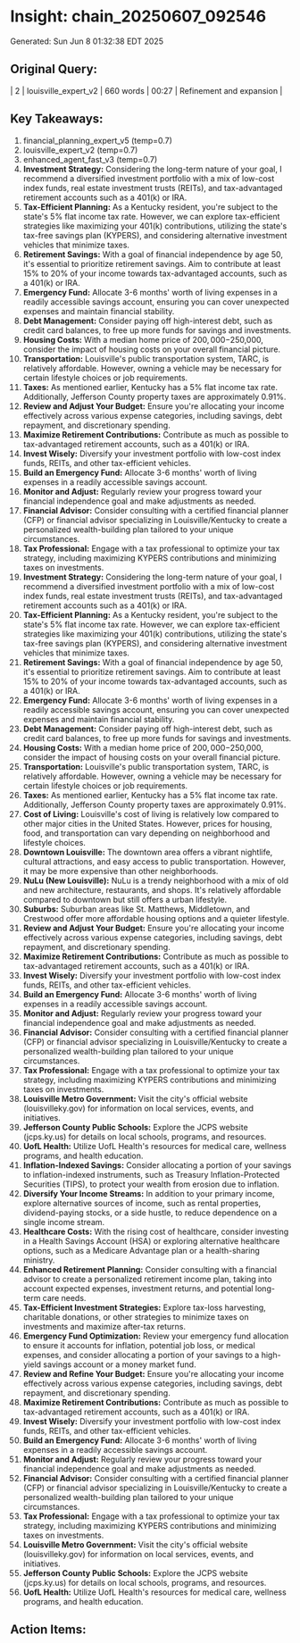 # Insight: chain_20250607_092546
Generated: Sun Jun  8 01:32:38 EDT 2025

## Original Query:
| 2 | louisville_expert_v2 | 660 words | 00:27 | Refinement and expansion |

## Key Takeaways:
1. financial_planning_expert_v5 (temp=0.7)
2. louisville_expert_v2 (temp=0.7)
3. enhanced_agent_fast_v3 (temp=0.7)
1. **Investment Strategy:** Considering the long-term nature of your goal, I recommend a diversified investment portfolio with a mix of low-cost index funds, real estate investment trusts (REITs), and tax-advantaged retirement accounts such as a 401(k) or IRA.
2. **Tax-Efficient Planning:** As a Kentucky resident, you're subject to the state's 5% flat income tax rate. However, we can explore tax-efficient strategies like maximizing your 401(k) contributions, utilizing the state's tax-free savings plan (KYPERS), and considering alternative investment vehicles that minimize taxes.
3. **Retirement Savings:** With a goal of financial independence by age 50, it's essential to prioritize retirement savings. Aim to contribute at least 15% to 20% of your income towards tax-advantaged accounts, such as a 401(k) or IRA.
4. **Emergency Fund:** Allocate 3-6 months' worth of living expenses in a readily accessible savings account, ensuring you can cover unexpected expenses and maintain financial stability.
5. **Debt Management:** Consider paying off high-interest debt, such as credit card balances, to free up more funds for savings and investments.
1. **Housing Costs:** With a median home price of $200,000-$250,000, consider the impact of housing costs on your overall financial picture.
2. **Transportation:** Louisville's public transportation system, TARC, is relatively affordable. However, owning a vehicle may be necessary for certain lifestyle choices or job requirements.
3. **Taxes:** As mentioned earlier, Kentucky has a 5% flat income tax rate. Additionally, Jefferson County property taxes are approximately 0.91%.
1. **Review and Adjust Your Budget:** Ensure you're allocating your income effectively across various expense categories, including savings, debt repayment, and discretionary spending.
2. **Maximize Retirement Contributions:** Contribute as much as possible to tax-advantaged retirement accounts, such as a 401(k) or IRA.
3. **Invest Wisely:** Diversify your investment portfolio with low-cost index funds, REITs, and other tax-efficient vehicles.
4. **Build an Emergency Fund:** Allocate 3-6 months' worth of living expenses in a readily accessible savings account.
5. **Monitor and Adjust:** Regularly review your progress toward your financial independence goal and make adjustments as needed.
1. **Financial Advisor:** Consider consulting with a certified financial planner (CFP) or financial advisor specializing in Louisville/Kentucky to create a personalized wealth-building plan tailored to your unique circumstances.
2. **Tax Professional:** Engage with a tax professional to optimize your tax strategy, including maximizing KYPERS contributions and minimizing taxes on investments.
1. **Investment Strategy:** Considering the long-term nature of your goal, I recommend a diversified investment portfolio with a mix of low-cost index funds, real estate investment trusts (REITs), and tax-advantaged retirement accounts such as a 401(k) or IRA.
2. **Tax-Efficient Planning:** As a Kentucky resident, you're subject to the state's 5% flat income tax rate. However, we can explore tax-efficient strategies like maximizing your 401(k) contributions, utilizing the state's tax-free savings plan (KYPERS), and considering alternative investment vehicles that minimize taxes.
3. **Retirement Savings:** With a goal of financial independence by age 50, it's essential to prioritize retirement savings. Aim to contribute at least 15% to 20% of your income towards tax-advantaged accounts, such as a 401(k) or IRA.
4. **Emergency Fund:** Allocate 3-6 months' worth of living expenses in a readily accessible savings account, ensuring you can cover unexpected expenses and maintain financial stability.
5. **Debt Management:** Consider paying off high-interest debt, such as credit card balances, to free up more funds for savings and investments.
1. **Housing Costs:** With a median home price of $200,000-$250,000, consider the impact of housing costs on your overall financial picture.
2. **Transportation:** Louisville's public transportation system, TARC, is relatively affordable. However, owning a vehicle may be necessary for certain lifestyle choices or job requirements.
3. **Taxes:** As mentioned earlier, Kentucky has a 5% flat income tax rate. Additionally, Jefferson County property taxes are approximately 0.91%.
4. **Cost of Living:** Louisville's cost of living is relatively low compared to other major cities in the United States. However, prices for housing, food, and transportation can vary depending on neighborhood and lifestyle choices.
1. **Downtown Louisville:** The downtown area offers a vibrant nightlife, cultural attractions, and easy access to public transportation. However, it may be more expensive than other neighborhoods.
2. **NuLu (New Louisville):** NuLu is a trendy neighborhood with a mix of old and new architecture, restaurants, and shops. It's relatively affordable compared to downtown but still offers a urban lifestyle.
3. **Suburbs:** Suburban areas like St. Matthews, Middletown, and Crestwood offer more affordable housing options and a quieter lifestyle.
1. **Review and Adjust Your Budget:** Ensure you're allocating your income effectively across various expense categories, including savings, debt repayment, and discretionary spending.
2. **Maximize Retirement Contributions:** Contribute as much as possible to tax-advantaged retirement accounts, such as a 401(k) or IRA.
3. **Invest Wisely:** Diversify your investment portfolio with low-cost index funds, REITs, and other tax-efficient vehicles.
4. **Build an Emergency Fund:** Allocate 3-6 months' worth of living expenses in a readily accessible savings account.
5. **Monitor and Adjust:** Regularly review your progress toward your financial independence goal and make adjustments as needed.
1. **Financial Advisor:** Consider consulting with a certified financial planner (CFP) or financial advisor specializing in Louisville/Kentucky to create a personalized wealth-building plan tailored to your unique circumstances.
2. **Tax Professional:** Engage with a tax professional to optimize your tax strategy, including maximizing KYPERS contributions and minimizing taxes on investments.
1. **Louisville Metro Government:** Visit the city's official website (louisvilleky.gov) for information on local services, events, and initiatives.
2. **Jefferson County Public Schools:** Explore the JCPS website (jcps.ky.us) for details on local schools, programs, and resources.
3. **UofL Health:** Utilize UofL Health's resources for medical care, wellness programs, and health education.
1. **Inflation-Indexed Savings:** Consider allocating a portion of your savings to inflation-indexed instruments, such as Treasury Inflation-Protected Securities (TIPS), to protect your wealth from erosion due to inflation.
2. **Diversify Your Income Streams:** In addition to your primary income, explore alternative sources of income, such as rental properties, dividend-paying stocks, or a side hustle, to reduce dependence on a single income stream.
3. **Healthcare Costs:** With the rising cost of healthcare, consider investing in a Health Savings Account (HSA) or exploring alternative healthcare options, such as a Medicare Advantage plan or a health-sharing ministry.
1. **Enhanced Retirement Planning:** Consider consulting with a financial advisor to create a personalized retirement income plan, taking into account expected expenses, investment returns, and potential long-term care needs.
2. **Tax-Efficient Investment Strategies:** Explore tax-loss harvesting, charitable donations, or other strategies to minimize taxes on investments and maximize after-tax returns.
3. **Emergency Fund Optimization:** Review your emergency fund allocation to ensure it accounts for inflation, potential job loss, or medical expenses, and consider allocating a portion of your savings to a high-yield savings account or a money market fund.
1. **Review and Refine Your Budget:** Ensure you're allocating your income effectively across various expense categories, including savings, debt repayment, and discretionary spending.
2. **Maximize Retirement Contributions:** Contribute as much as possible to tax-advantaged retirement accounts, such as a 401(k) or IRA.
3. **Invest Wisely:** Diversify your investment portfolio with low-cost index funds, REITs, and other tax-efficient vehicles.
4. **Build an Emergency Fund:** Allocate 3-6 months' worth of living expenses in a readily accessible savings account.
5. **Monitor and Adjust:** Regularly review your progress toward your financial independence goal and make adjustments as needed.
1. **Financial Advisor:** Consider consulting with a certified financial planner (CFP) or financial advisor specializing in Louisville/Kentucky to create a personalized wealth-building plan tailored to your unique circumstances.
2. **Tax Professional:** Engage with a tax professional to optimize your tax strategy, including maximizing KYPERS contributions and minimizing taxes on investments.
1. **Louisville Metro Government:** Visit the city's official website (louisvilleky.gov) for information on local services, events, and initiatives.
2. **Jefferson County Public Schools:** Explore the JCPS website (jcps.ky.us) for details on local schools, programs, and resources.
3. **UofL Health:** Utilize UofL Health's resources for medical care, wellness programs, and health education.

## Action Items:
